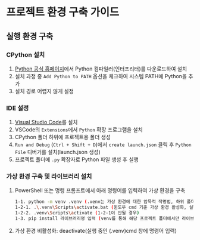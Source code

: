 # 프로젝트 환경 구축 가이드

## 실행 환경 구축

### CPython 설치
1. [Python 공식 홈페이지](https://www.python.org)에서 Python 컴파일러(인터프리터)를 다운로드하여 설치
2. 설치 과정 중 `Add Python to PATH` 옵션을 체크하여 시스템 PATH에 Python을 추가
3. 설치 경로 어렵지 않게 설정

### IDE 설정
1. [Visual Studio Code](https://code.visualstudio.com)를 설치
2. VSCode의 `Extensions`에서 `Python` 확장 프로그램을 설치
3. CPython 폴더 하위에 프로젝트용 폴더 생성
4. `Run and Debug` (`Ctrl + Shift + D`)에서 `create launch.json` 클릭 후 `Python File` 디버거를 설치(launch.json 생성)
5. 프로젝트 폴더에 `.py` 확장자로 Python 파일 생성 후 실행

### 가상 환경 구축 및 라이브러리 설치

1. PowerShell 또는 명령 프롬프트에서 아래 명령어를 입력하여 가상 환경을 구축
   ```bash
   1-1. python -m venv .venv (.venv는 가상 환경에 대한 암묵적 작명법, 하위 폴더 생성 후 가상 환경 구축)
   1-2-1. .\.venv\Scripts\activate.bat (윈도우 cmd 기준 가상 환경 활성화, 실행 환경에 따라 명령어가 다를 수 있다.)
   1-2-2. .venv\Scripts\activate (1-2-1이 안될 경우)
   1-3. pip install 라이브러리명 입력 (venv를 통해 해당 프로젝트 폴더에서만 라이브러리가 설치되도록 설정)
2. 가상 환경 비활성화: deactivate(실행 중인 (.venv)cmd 창에 명령어 입력)
